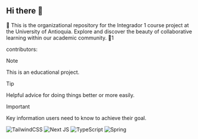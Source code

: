 ## Hi there 👋


🐧 This is the organizational repository for the Integrador 1 course project at the University of Antioquia. Explore and discover the beauty of collaborative learning within our academic community. 🌟1

contributors: 

> [!NOTE]
> This is an educational project.

> [!TIP]
> Helpful advice for doing things better or more easily.

> [!IMPORTANT]
> Key information users need to know to achieve their goal.

 
![TailwindCSS](https://img.shields.io/badge/tailwindcss-%2338B2AC.svg?logo=tailwind-css&logoColor=white) ![Next JS](https://img.shields.io/badge/Next-black?logo=next.js&logoColor=white) ![TypeScript](https://img.shields.io/badge/typescript-%23007ACC.svg?logo=typescript&logoColor=white) ![Spring](https://img.shields.io/badge/spring-%236DB33F.svg?logo=spring&logoColor=white) 



